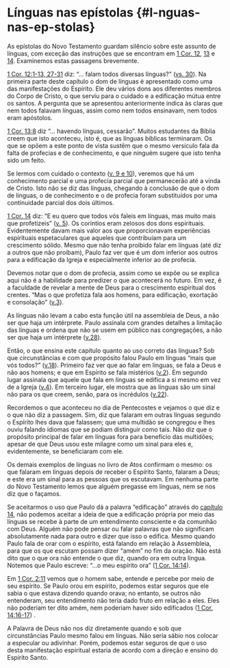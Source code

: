 # Línguas nas epístolas {#l-nguas-nas-ep-stolas}

As epístolas do Novo Testamento guardam silêncio sobre este assunto de línguas, com exceção das instruções que se encontram em [1 Cor. 12](http://bibliaonline.com.br/acf/1co/12), [13](http://bibliaonline.com.br/acf/1co/13) e [14](http://bibliaonline.com.br/acf/1co/14). Examinemos estas passagens brevemente.

[1 Cor. 12:1-13, 27-31](http://bibliaonline.com.br/acf/1co/12/1-13,27-31) diz: “... falam todos diversas línguas?” ([vs. 30](http://bibliaonline.com.br/acf/1co/12/30)). Na primeira parte deste capítulo o dom de línguas é apresentado como uma das manifestações do Espírito. Ele deu vários dons aos diferentes membros do Corpo de Cristo, o que serviu para o cuidado e a edificação mútua entre os santos. A pergunta que se apresentou anteriormente indica às claras que nem todos falavam línguas, assim como nem todos ensinavam, nem todos eram apóstolos.

[1 Cor. 13:8](http://bibliaonline.com.br/acf/1co/13/8) diz “... havendo línguas, cessarão”. Muitos estudantes da Bíblia creem que isto aconteceu, isto é, que as línguas bíblicas terminaram. Os que se opõem a este ponto de vista sustêm que o mesmo versículo fala da falta de profecias e de conhecimento, e que ninguém sugere que isto tenha sido um feito.

Se lermos com cuidado o contexto ([v. 9 e 10](http://bibliaonline.com.br/acf/1co/13/9,10)), veremos que há um conhecimento parcial e uma profecia parcial que permanecerão até a vinda de Cristo. Isto não se diz das línguas, chegando à conclusão de que o dom de línguas, o de conhecimento e o de profecia foram substituídos por uma continuidade parcial dos dois últimos.

[1 Cor. 14](http://bibliaonline.com.br/acf/1co/14) diz: “E eu quero que todos vós faleis em línguas, mas muito mais que profetizeis” ([v. 5](http://bibliaonline.com.br/acf/1co/14/5)). Os coríntios eram zelosos dos dons espirituais. Evidentemente davam mais valor aos que proporcionavam experiências espirituais espetaculares que aqueles que contribuíam para um crescimento sólido. Mesmo que não tenha proibido falar em línguas (até diz a outros que não proíbam), Paulo faz ver que é um dom inferior aos outros para a edificação da Igreja e especialmente inferior ao de profecia.

Devemos notar que o dom de profecia, assim como se expõe ou se explica aqui não é a habilidade para predizer o que acontecerá no futuro. Em vez, é a faculdade de revelar a mente de Deus para o crescimento espiritual dos crentes. “Mas o que profetiza fala aos homens, para edificação, exortação e consolação” ([v.3](http://bibliaonline.com.br/acf/1co/14/3)).

As línguas não levam a cabo esta função útil na assembleia de Deus, a não ser que haja um intérprete. Paulo assinala com grandes detalhes a limitação das línguas e ordena que não se usem em público nas congregações, a não ser que haja um intérprete ([v.28](http://bibliaonline.com.br/acf/1co/14/28)).

Então, o que ensina este capítulo quanto ao uso correto das línguas? Sob que circunstâncias e com que propósito falou Paulo em línguas “mais que vós todos?” ([v.18](http://bibliaonline.com.br/acf/1co/14/18)). Primeiro faz ver que ao falar em línguas, se fala a Deus e não aos homens; e que em Espírito se fala mistérios ([v.2](http://bibliaonline.com.br/acf/1co/14/2)). Em segundo lugar assinala que aquele que fala em línguas se edifica a si mesmo em vez de a Igreja ([v.4](http://bibliaonline.com.br/acf/1co/14/4)). Em terceiro lugar, ele mostra que as línguas são um sinal não para os que creem, senão, para os incrédulos ([v.22](http://bibliaonline.com.br/acf/1co/14/22)).

Recordemos o que aconteceu no dia de Pentecostes e vejamos o que diz e o que não diz a passagem. Sim, diz que falaram em outras línguas segundo o Espírito lhes dava que falassem; que uma multidão se congregou e lhes ouviu falando idiomas que se podiam distinguir como tais. Não diz que o propósito principal de falar em línguas fora para benefício das multidões; apesar de que Deus usou este milagre como um sinal para eles e, evidentemente, se beneficiaram com ele.

Os demais exemplos de línguas no livro de Atos confirmam o mesmo: os que falaram em línguas depois de receber o Espírito Santo, falaram a Deus; e este era um sinal para as pessoas que os escutavam. Em nenhuma parte do Novo Testamento lemos que alguém pregasse em línguas, nem se nos diz que o façamos.

Se aceitarmos o uso que Paulo dá a palavra “edificação” através do [capítulo 14](http://bibliaonline.com.br/acf/1co/14), não podemos aceitar a ideia de que a edificação própria por meio das línguas se recebe à parte de um entendimento consciente e da comunhão com Deus. Alguém não pode pensar ou falar palavras que não significam absolutamente nada para outro e dizer que isso o edifica. Mesmo quando Paulo fala de orar com o espírito, está falando em relação à Assembleia, para que os que escutam possam dizer “amém” no fim da oração. Não está dito que o que ora não entende o que diz, quando ora em outra língua. Notemos que Paulo escreve: “...o meu espírito ora” ([1 Cor. 14:14](http://bibliaonline.com.br/acf/1co/14/14)).

Em [1 Cor. 2:11](http://bibliaonline.com.br/acf/1co/2/11) vemos que o homem sabe, entende e percebe por meio de seu espírito. Se Paulo orou em espírito, podemos estar seguros que ele sabia o que estava dizendo quando orava; no entanto, se outros não entenderam, seu entendimento não teria dado fruto em relação a eles. Eles não poderiam ter dito amém, nem poderiam haver sido edificados ([1 Cor. 14:16-17](http://bibliaonline.com.br/acf/1co/14/16,17)) .

A Palavra de Deus não nos diz diretamente quando e sob que circunstâncias Paulo mesmo falou em línguas. Não seria sábio nos colocar a especular ou adivinhar. Porém, podemos estar seguros de que o uso desta manifestação espiritual estaria de acordo com a direção e ensino do Espírito Santo.